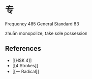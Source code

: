 # 专
Frequency 485
General Standard 83

zhuān
monopolize, take sole possession

## References
- [[HSK 4]]
- [[4 Strokes]]
- [[一 Radical]]